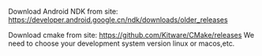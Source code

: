 Download Android NDK from site:
https://developer.android.google.cn/ndk/downloads/older_releases

Download cmake from site:
https://github.com/Kitware/CMake/releases
We need to choose your development system version linux or macos,etc.
